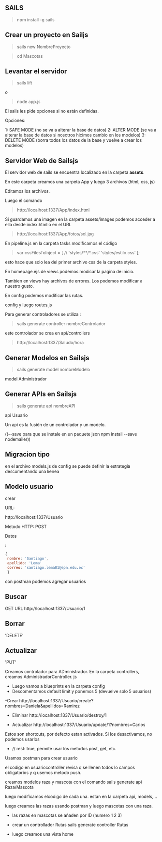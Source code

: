 ## SAILS
> npm install -g sails

## Crear un proyecto en Sailjs

> sails new NombreProyecto

> cd Mascotas


## Levantar el servidor

> sails lift

o 

> node app.js

El sails les pide opciones si no están definidas.

Opciones:

1: SAFE MODE (no se va a alterar la base de datos)
2: ALTER MODE (se va a alterar la base de datos si nosotros hicimos cambio en los modelos)
3: DELETE MODE (borra todos los datos de la base y vuelve a crear los modelos)

## Servidor Web de Sailsjs

El servidor web de sails se encuentra localizado en la carpeta **assets**.

En este carpeta creamos una carpeta App y luego 3 archivos (html, css, js)

Editamos los archivos.

Luego el comando

>http://localhost:1337/App/index.html

Si guardamos una imagen en la carpeta assets/images podemos acceder a ella desde index.html o en el URL 
>http://localhost:1337/App/fotos/sol.jpg


En pipeline.js en la carpeta tasks modificamos el código

>var cssFilesToInject = [
>//  'styles/**/*.css'
>    'styles/estilo.css'
>];

esto hace que solo lea del primer archivo css de la carpeta styles.

En homepage.ejs de views podemos modicar la pagina de inicio.

Tambien en views hay archivos de errores. Los podemos modificar a nuestro gusto.

En config podemos modificar las rutas.

config y luego routes.js

Para generar controladores se utiliza :

> sails generate controller nombreControlador

este controlador se crea en api/controllers

> http://localhost:1337/Saludo/hora


## Generar Modelos en Sailsjs

> sails generate model nombreModelo

model Administrador


## Generar APIs en Sailsjs

> sails generate api nombreAPI

api Usuario

Un api es la fusión de un controlador y un modelo.

((--save para que se instale en un paquete json 
 npm install --save nodemailer))
 
 ## Migracion tipo
 
 en el archivo models.js de config se puede definir la estrategia descomentando una líenea
 
 ## Modelo usuario
 
 crear 
 
 URL:
 
 http://localhost:1337/Usuario
 
 Metodo HTTP: POST
 
 Datos
 
 :
```javascript 
{  
 nombre: 'Santiago',
 apellido: 'Lema'
 correo: 'santiago.lema01@epn.edu.ec'
 }
 ```
 con postman podemos agregar usuarios 
 
 ## Buscar
 GET
 URL 
 http://localhost:1337/Usuario/1
 
 ## Borrar
 'DELETE'
 
 ## Actualizar
'PUT'

Creamos controlador para ADministrador. En la carpeta controllers, creamos AdministradorController. js

- Luego vamos a blueprints en la carpeta config
- Descomentamos default limit y ponemos 5 (devuelve solo 5 usuarios)

-Crear http://localhost:1337/Usuario/create?nombres=Daniela&apellidos=Ramirez

- Eliminar  http://localhost:1337/Usuario/destroy/1
    
- Actualizar http://localhost:1337/Usuario/update/1?nombres=Carlos

Estos son shortcuts, por defecto estan activados. Si los desactivamos, no podemos usarlos

*   // rest: true, permite usar los metodos post, get, etc. 


Usamos postman para crear usuario

el codigo en usuariocontroller revisa q se llenen todos lo campos obligatorios y q usemos metodo push.

creamos modelos raza y mascota con el comando sails generate api Raza/Mascota

luego modificamos elcodigo de cada una. estan en la carpeta api, models,... 

luego creamos las razas usando postman y luego mascotas con una raza.

- las razas en mascotas se añaden por ID (numero 1 2 3)

- crear un controllador Rutas sails generate controller Rutas
- luego creamos una vista home



